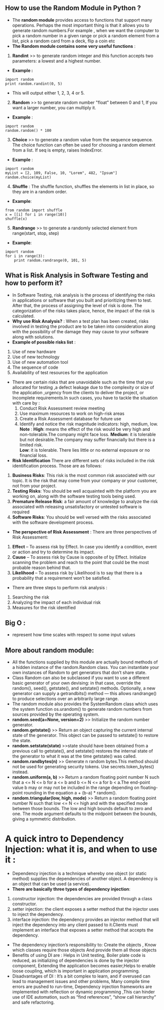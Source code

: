 
## How to use the Random Module in Python ?
*  The **random module** provides access to functions that support many operations. Perhaps the most important thing is that it allows you to generate random numbers.For example , when we want the computer to pick a random number in a given range or pick a random element from a list, pick a random card from a deck, flip a coin etc
* **The Random module contains some very useful functions** :
1. **Randint** >> to generate random integer and this function accepts two parameters: a lowest and a highest number.
  * **Example :**
```
import random
print random.randint(0, 5)
```
  * This will output either 1, 2, 3, 4 or 5.

2. **Random** >> to generate random number "float" between 0 and 1, If you want a larger number, you can multiply it.
  * **Example** :
```
import random
random.random() * 100
```
3. **Choice** >> to generate a random value from the sequence sequence.
The choice function can often be used for choosing a random element from a list.
If seq is empty, raises IndexError.
  * **Example** :
```
import random
myList = [2, 109, False, 10, "Lorem", 482, "Ipsum"]
random.choice(myList)
```
4. **Shuffle** : The shuffle function, shuffles the elements in list in place, so they are in a random order.
  * **Example**:
```
from random import shuffle
x = [[i] for i in range(10)]
shuffle(x)
```
5. **Randrange** >> to generate a randomly selected element from range(start, stop, step)
  * **Example**:
```
import random
for i in range(3):
    print random.randrange(0, 101, 5)
```
## What is Risk Analysis in Software Testing and how to perform it?
*  In Software Testing, risk analysis is the process of identifying the risks in applications or software that you built and prioritizing them to test. After that, the process of assigning the level of risk is done. The categorization of the risks takes place, hence, the impact of the risk is calculated.
* **Why use Risk Analysis?** : When a test plan has been created, risks involved in testing the product are to be taken into consideration along with the possibility of the damage they may cause to your software along with solutions.
* **Example of possible risks list** :
1. Use of new hardware
2. Use of new technology
3. Use of new automation tool
4. The sequence of code
5. Availability of test resources for the application

* There are certain risks that are unavoidable such as the time that you allocated for testing ,a defect leakage due to the complexity or size of the application ,urgency from the clients to deliver the project, or Incomplete requirements.In such cases, you have to tackle the situation with care by : 
  1. Conduct Risk Assessment review meeting
  2. Use maximum resources to work on high-risk areas
  3. Create a Risk Assessment database for future use
  4. Identify and notice the risk magnitude indicators: high, medium, low.
      **Note** :
     **High**: means the effect of the risk would be very high and non-tolerable.The company might face loss.         **Medium**: it is tolerable but not desirable.The company may suffer financially but there is a limited risk.  
      **Low**: it is tolerable. There lies little or no external exposure or no financial loss.
* **Risk Identification**
There are different sets of risks included in the risk identification process. Those are as follows:

1. **Business Risks**: This risk is the most common risk associated with our topic. It is the risk that may come from your company or your customer, not from your project.
2. **Testing Risks**: You should be well acquainted with the platform you are working on, along with the software testing tools being used.
3. **Premature Release Risk**: a fair amount of knowledge to analyze the risk associated with releasing unsatisfactory or untested software is required
4. **Software Risks**: You should be well versed with the risks associated with the software development process.

* **The perspective of Risk Assessment** : There are three perspectives of Risk Assessment:
1. **Effect** – To assess risk by Effect. In case you identify a condition, event or action and try to determine its impact.
2. **Cause** – To assess risk by Cause is opposite of by Effect. Initialize scanning the problem and reach to the point that could be the most probable reason behind that.
3. **Likelihood** – To assess risk by Likelihood is to say that there is a probability that a requirement won’t be satisfied.

* There are three steps to perform risk analysis :
 1. Searching the risk
 2. Analyzing the impact of each individual risk
 3. Measures for the risk identified

## Big O : 
 * represent how time scales with respect to some input values 

## More about random module:
 * All the functions supplied by this module are actually bound methods of a hidden instance of the random.Random class. You can instantiate your own instances of Random to get generators that don’t share state.
 * Class Random can also be subclassed if you want to use a different basic generator of your own devising: in that case, override the random(), seed(), getstate(), and setstate() methods. Optionally, a new generator can supply a getrandbits() method — this allows randrange() to produce selections over an arbitrarily large range.
 * The random module also provides the SystemRandom class which uses the system function os.urandom() to generate random numbers from sources provided by the operating system.
 * **random.seed(a=None, version=2)** >> Initialize the random number generator.
 * **random.getstate()** >> Return an object capturing the current internal state of the generator. This object can be passed to setstate() to restore the state.
 * **random.setstate(state)** >>state should have been obtained from a previous call to getstate(), and setstate() restores the internal state of the generator to what it was at the time getstate() was called.
 * **random.randbytes(n)** >> Generate n random bytes.This method should not be used for generating security tokens. Use secrets.token_bytes() instead.
 * **random.uniform(a, b)** >> Return a random floating point number N such that a <= N <= b for a <= b and b <= N <= a for b < a.The end-point value b may or may not be included in the range depending on floating-point rounding in the equation a + (b-a) * random().
 * **random.triangular(low, high, mode)** >> Return a random floating point number N such that low <= N <= high and with the specified mode between those bounds. The low and high bounds default to zero and one. The mode argument defaults to the midpoint between the bounds, giving a symmetric distribution.
 
# A quick intro to Dependency Injection: what it is, and when to use it :
* Dependency injection is a technique whereby one object (or static method) supplies the dependencies of another object. A dependency is an object that can be used (a service).
* **There are basically three types of dependency injection**:
 1. constructor injection: the dependencies are provided through a class constructor.
 2. setter injection: the client exposes a setter method that the injector uses to inject the dependency.
 3. interface injection: the dependency provides an injector method that will inject the dependency into any client passed to it.Clients must implement an interface that exposes a setter method that accepts the dependency.
* The dependency injection’s responsibility to: Create the objects , Know which classes require those objects And provide them all those objects
* Benefits of using DI are : Helps in Unit testing, Boiler plate code is reduced, as initializing of dependencies is done by the injector component, Extending the application becomes easier,Helps to enable loose coupling, which is important in application programming.
* Disadvantages of DI : It’s a bit complex to learn, and if overused can lead to management issues and other problems, Many compile time errors are pushed to run-time, Dependency injection frameworks are implemented with reflection or dynamic programming ,This can hinder use of IDE automation, such as “find references”, “show call hierarchy” and safe refactoring.
